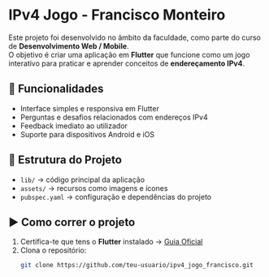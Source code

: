 # IPv4 Jogo - Francisco Monteiro

Este projeto foi desenvolvido no âmbito da faculdade, como parte do curso de **Desenvolvimento Web / Mobile**.  
O objetivo é criar uma aplicação em **Flutter** que funcione como um jogo interativo para praticar e aprender conceitos de **endereçamento IPv4**.

## 🚀 Funcionalidades
- Interface simples e responsiva em Flutter  
- Perguntas e desafios relacionados com endereços IPv4  
- Feedback imediato ao utilizador  
- Suporte para dispositivos Android e iOS  

## 📂 Estrutura do Projeto
- `lib/` → código principal da aplicação  
- `assets/` → recursos como imagens e ícones  
- `pubspec.yaml` → configuração e dependências do projeto  

## ▶️ Como correr o projeto
1. Certifica-te que tens o **Flutter** instalado → [Guia Oficial](https://docs.flutter.dev/get-started/install)  
2. Clona o repositório:
   ```bash
   git clone https://github.com/teu-usuario/ipv4_jogo_francisco.git
